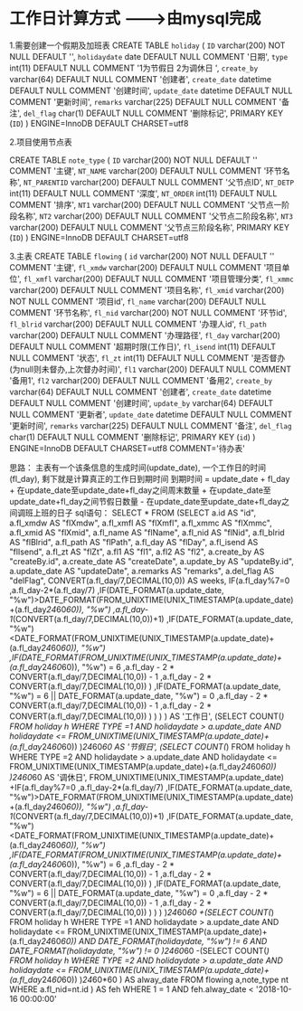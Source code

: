 # 工作日计算方式 --->由mysql完成

1.需要创建一个假期及加班表
CREATE TABLE `holiday` (
  `ID` varchar(200) NOT NULL DEFAULT '',
  `holidaydate` date DEFAULT NULL COMMENT '日期',
  `type` int(11) DEFAULT NULL COMMENT '1为节假日  2为调休日  ',
  `create_by` varchar(64) DEFAULT NULL COMMENT '创建者',
  `create_date` datetime DEFAULT NULL COMMENT '创建时间',
  `update_date` datetime DEFAULT NULL COMMENT '更新时间',
  `remarks` varchar(225) DEFAULT NULL COMMENT '备注',
  `del_flag` char(1) DEFAULT NULL COMMENT '删除标记',
  PRIMARY KEY (`ID`)
) ENGINE=InnoDB DEFAULT CHARSET=utf8

2.项目使用节点表

CREATE TABLE `note_type` (
  `ID` varchar(200) NOT NULL DEFAULT '' COMMENT '主键',
  `NT_NAME` varchar(200) DEFAULT NULL COMMENT '环节名称',
  `NT_PARENTID` varchar(200) DEFAULT NULL COMMENT '父节点ID',
  `NT_DETP` int(11) DEFAULT NULL COMMENT '深度',
  `NT_ORDER` int(11) DEFAULT NULL COMMENT '排序',
  `NT1` varchar(200) DEFAULT NULL COMMENT '父节点一阶段名称',
  `NT2` varchar(200) DEFAULT NULL COMMENT '父节点二阶段名称',
  `NT3` varchar(200) DEFAULT NULL COMMENT '父节点三阶段名称',
  PRIMARY KEY (`ID`)
) ENGINE=InnoDB DEFAULT CHARSET=utf8

3.主表
CREATE TABLE `flowing` (
  `id` varchar(200) NOT NULL DEFAULT '' COMMENT '主键',
  `fl_xmdw` varchar(200) DEFAULT NULL COMMENT '项目单位',
  `fl_xmfl` varchar(200) DEFAULT NULL COMMENT '项目管理分类',
  `fl_xmmc` varchar(200) DEFAULT NULL COMMENT '项目名称',
  `fl_xmid` varchar(200) NOT NULL COMMENT '项目id',
  `fl_name` varchar(200) DEFAULT NULL COMMENT '环节名称',
  `fl_nid` varchar(200) NOT NULL COMMENT '环节id',
  `fl_blrid` varchar(200) DEFAULT NULL COMMENT '办理人id',
  `fl_path` varchar(200) DEFAULT NULL COMMENT '办理路径',
  `fl_day` varchar(200) DEFAULT NULL COMMENT '超期时限(工作日)',
  `fl_isend` int(11) DEFAULT NULL COMMENT '状态',
  `fl_zt` int(11) DEFAULT NULL COMMENT '是否督办(为null则未督办,上次督办时间)',
  `fl1` varchar(200) DEFAULT NULL COMMENT '备用1',
  `fl2` varchar(200) DEFAULT NULL COMMENT '备用2',
  `create_by` varchar(64) DEFAULT NULL COMMENT '创建者',
  `create_date` datetime DEFAULT NULL COMMENT '创建时间',
  `update_by` varchar(64) DEFAULT NULL COMMENT '更新者',
  `update_date` datetime DEFAULT NULL COMMENT '更新时间',
  `remarks` varchar(225) DEFAULT NULL COMMENT '备注',
  `del_flag` char(1) DEFAULT NULL COMMENT '删除标记',
  PRIMARY KEY (`id`)
) ENGINE=InnoDB DEFAULT CHARSET=utf8 COMMENT='待办表'

思路：
  主表有一个该条信息的生成时间(update_date),
      一个工作日的时间(fl_day),
      剩下就是计算真正的工作日到期时间
      到期时间 = update_date + fl_day + 在update_date至update_date+fl_day之间周末数量 + 在update_date至update_date+fl_day之间节假日数量 - 在update_date至update_date+fl_day之间调班上班的日子
sql语句：
SELECT * FROM (SELECT a.id AS "id",
				a.fl_xmdw AS "flXmdw",
				a.fl_xmfl AS "flXmfl",
				a.fl_xmmc AS "flXmmc",
				a.fl_xmid AS "flXmid",
				a.fl_name AS "flName",
				a.fl_nid AS "flNid",
				a.fl_blrid AS "flBlrid",
				a.fl_path AS "flPath",
				a.fl_day AS "flDay",
				a.fl_isend AS "flIsend",
				a.fl_zt AS "flZt",
				a.fl1 AS "fl1",
				a.fl2 AS "fl2",
				a.create_by AS "createBy.id",
				a.create_date AS "createDate",
				a.update_by AS "updateBy.id",
				a.update_date AS "updateDate",
				a.remarks AS "remarks",
				a.del_flag AS "delFlag",
				CONVERT(a.fl_day/7,DECIMAL(10,0)) AS weeks,
				IF(a.fl_day%7=0
					,a.fl_day-2*(a.fl_day/7)
					,IF(DATE_FORMAT(a.update_date, "%w")>DATE_FORMAT(FROM_UNIXTIME(UNIX_TIMESTAMP(a.update_date)+(a.fl_day*24*60*60)),      "%w")
						,a.fl_day-1*(CONVERT(a.fl_day/7,DECIMAL(10,0))+1)
						,IF(DATE_FORMAT(a.update_date, "%w")<DATE_FORMAT(FROM_UNIXTIME(UNIX_TIMESTAMP(a.update_date)+(a.fl_day*24*60*60)), "%w")
							,IF(DATE_FORMAT(FROM_UNIXTIME(UNIX_TIMESTAMP(a.update_date)+(a.fl_day*24*60*60)), "%w") = 6
								,a.fl_day - 2 * CONVERT(a.fl_day/7,DECIMAL(10,0)) - 1
								,a.fl_day - 2 * CONVERT(a.fl_day/7,DECIMAL(10,0))
							   )
							,IF(DATE_FORMAT(a.update_date, "%w") = 6 || DATE_FORMAT(a.update_date, "%w") = 0
								,a.fl_day - 2 * CONVERT(a.fl_day/7,DECIMAL(10,0)) - 1
								,a.fl_day - 2 * CONVERT(a.fl_day/7,DECIMAL(10,0))
							   )
						    )
					   )
				    ) AS '工作日',
			    (SELECT COUNT(*) FROM holiday h WHERE  TYPE =1
				AND holidaydate > a.update_date 
				AND holidaydate <= FROM_UNIXTIME(UNIX_TIMESTAMP(a.update_date)+(a.fl_day*24*60*60))
				)*24*60*60 AS '节假日',
				(SELECT COUNT(*) FROM holiday h WHERE  TYPE =2
					AND holidaydate > a.update_date
					AND holidaydate <= FROM_UNIXTIME(UNIX_TIMESTAMP(a.update_date)+(a.fl_day*24*60*60))
				)*24*60*60 AS '调休日',
			FROM_UNIXTIME(UNIX_TIMESTAMP(a.update_date)
     <!--计算周末天数(包括周六周天)-->
				+IF(a.fl_day%7=0
					,a.fl_day-2*(a.fl_day/7)
					,IF(DATE_FORMAT(a.update_date, "%w")>DATE_FORMAT(FROM_UNIXTIME(UNIX_TIMESTAMP(a.update_date)+(a.fl_day*24*60*60)), "%w")
						,a.fl_day-1*(CONVERT(a.fl_day/7,DECIMAL(10,0))+1)
						,IF(DATE_FORMAT(a.update_date, "%w")<DATE_FORMAT(FROM_UNIXTIME(UNIX_TIMESTAMP(a.update_date)+(a.fl_day*24*60*60)), "%w")
							,IF(DATE_FORMAT(FROM_UNIXTIME(UNIX_TIMESTAMP(a.update_date)+(a.fl_day*24*60*60)), "%w") = 6
								,a.fl_day - 2 * CONVERT(a.fl_day/7,DECIMAL(10,0)) - 1
								,a.fl_day - 2 * CONVERT(a.fl_day/7,DECIMAL(10,0))
							   )
							,IF(DATE_FORMAT(a.update_date, "%w") = 6 || DATE_FORMAT(a.update_date, "%w") = 0
								,a.fl_day - 2 * CONVERT(a.fl_day/7,DECIMAL(10,0)) - 1
								,a.fl_day - 2 * CONVERT(a.fl_day/7,DECIMAL(10,0))
							   )
						    )
					   )
				    )*24*60*60
        <!--计算假日数量-->
				+(SELECT COUNT(*) FROM holiday h WHERE  TYPE =1
					AND holidaydate > a.update_date 
					AND holidaydate <= FROM_UNIXTIME(UNIX_TIMESTAMP(a.update_date)+(a.fl_day*24*60*60))
					AND DATE_FORMAT(holidaydate, "%w") != 6
					AND DATE_FORMAT(holidaydate, "%w") != 0
				)*24*60*60
        <!--调班上班-->
				-(SELECT COUNT(*) FROM holiday h WHERE  TYPE =2
					AND holidaydate > a.update_date
					AND holidaydate <= FROM_UNIXTIME(UNIX_TIMESTAMP(a.update_date)+(a.fl_day*24*60*60))
				)*24*60*60
			   ) AS alway_date
			 FROM flowing a,note_type nt WHERE a.fl_nid=nt.id
			 ) AS feh
 WHERE 1 = 1
 AND feh.alway_date < '2018-10-16 00:00:00' 

